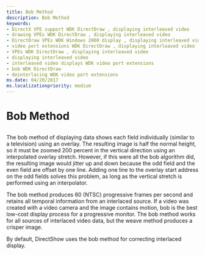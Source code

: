 ```yaml
---
title: Bob Method
description: Bob Method
keywords:
- DirectX VPE support WDK DirectDraw , displaying interleaved video
- drawing VPEs WDK DirectDraw , displaying interleaved video
- DirectDraw VPEs WDK Windows 2000 display , displaying interleaved video
- video port extensions WDK DirectDraw , displaying interleaved video
- VPEs WDK DirectDraw , displaying interleaved video
- displaying interleaved video
- interleaved video displays WDK video port extensions
- bob WDK DirectDraw
- deinterlacing WDK video port extensions
ms.date: 04/20/2017
ms.localizationpriority: medium
---
```


# Bob Method


## <span id="ddk_bob_method_gg"></span><span id="DDK_BOB_METHOD_GG"></span>


The bob method of displaying data shows each field individually (similar to a television) using an overlay. The resulting image is half the normal height, so it must be zoomed 200 percent in the vertical direction using an interpolated overlay stretch. However, if this were all the bob algorithm did, the resulting image would jitter up and down because the odd field and the even field are offset by one line. Adding one line to the overlay start address on the odd fields solves this problem, as long as the vertical stretch is performed using an interpolator.

The bob method produces 60 (NTSC) progressive frames per second and retains all temporal information from an interlaced source. If a video was created with a video camera and the image contains motion, bob is the best low-cost display process for a progressive monitor. The bob method works for all sources of interlaced video data, but the weave method produces a crisper image.

By default, DirectShow uses the bob method for correcting interlaced display.

 

 





